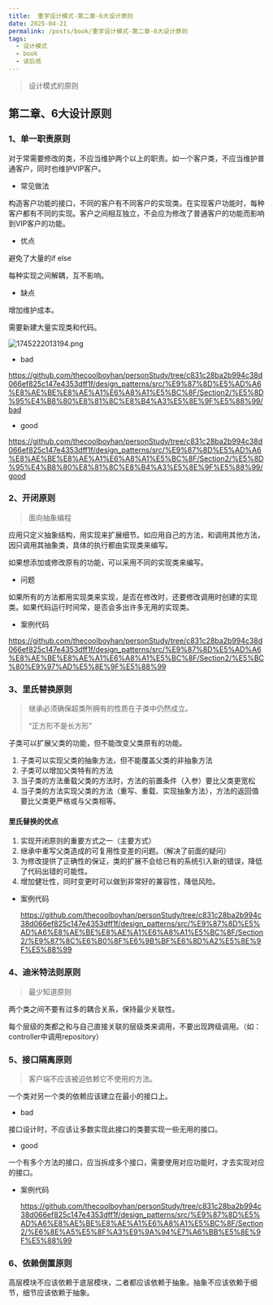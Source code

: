 ```yaml
---
title:  重学设计模式-第二章-6大设计原则
date: 2025-04-21
permalink: /posts/book/重学设计模式-第二章-6大设计原则
tags:
  - 设计模式
  - book
  - 读后感
---
```




> 设计模式的原则
## 第二章、6大设计原则


### 1、单一职责原则

对于常需要修改的类，不应当维护两个以上的职责。如一个客户类，不应当维护普通客户，同时也维护VIP客户。



- 常见做法

构造客户功能的接口，不同的客户有不同客户的实现类。在实现客户功能时，每种客户都有不同的实现。客户之间相互独立，不会应为修改了普通客户的功能而影响到VIP客户的功能。



- 优点

避免了大量的if else

每种实现之间解耦，互不影响。

- 缺点

增加维护成本。

需要新建大量实现类和代码。



![1745222013194.png](https://fastly.jsdelivr.net/gh/thecoolboyhan/th_blogs@main/image/2025-04/1745222013194_1745222013217.png)

- bad

https://github.com/thecoolboyhan/personStudy/tree/c831c28ba2b994c38d066ef825c147e4353dff1f/design_patterns/src/%E9%87%8D%E5%AD%A6%E8%AE%BE%E8%AE%A1%E6%A8%A1%E5%BC%8F/Section2/%E5%8D%95%E4%B8%80%E8%81%8C%E8%B4%A3%E5%8E%9F%E5%88%99/bad



- good

https://github.com/thecoolboyhan/personStudy/tree/c831c28ba2b994c38d066ef825c147e4353dff1f/design_patterns/src/%E9%87%8D%E5%AD%A6%E8%AE%BE%E8%AE%A1%E6%A8%A1%E5%BC%8F/Section2/%E5%8D%95%E4%B8%80%E8%81%8C%E8%B4%A3%E5%8E%9F%E5%88%99/good


### 2、开闭原则

> 面向抽象编程

应用只定义抽象结构，用实现来扩展细节。如应用自己的方法，和调用其他方法，因只调用其抽象类，具体的执行都由实现类来编写。



如果想添加或修改原有的功能，可以采用不同的实现类来编写。



- 问题

如果所有的方法都用实现类来实现，是否在修改时，还要修改调用时创建的实现类。如果代码运行时间常，是否会多出许多无用的实现类。



- 案例代码

https://github.com/thecoolboyhan/personStudy/tree/c831c28ba2b994c38d066ef825c147e4353dff1f/design_patterns/src/%E9%87%8D%E5%AD%A6%E8%AE%BE%E8%AE%A1%E6%A8%A1%E5%BC%8F/Section2/%E5%BC%80%E9%97%AD%E5%8E%9F%E5%88%99


### 3、里氏替换原则

> 继承必须确保超类所拥有的性质在子类中仍然成立。
>
> “正方形不是长方形”



子类可以扩展父类的功能，但不能改变父类原有的功能。



1. 子类可以实现父类的抽象方法，但不能覆盖父类的非抽象方法
2. 子类可以增加父类特有的方法
3. 当子类的方法重载父类的方法时，方法的前置条件（入参）要比父类更宽松
4. 当子类的方法实现父类的方法（重写、重载、实现抽象方法），方法的返回值要比父类更严格或与父类相等。


#### 里氏替换的优点

1. 实现开闭原则的重要方式之一（主要方式）
2. 继承中重写父类造成的可复用性变差的问题。（解决了前面的疑问）
3. 为修改提供了正确性的保证，类的扩展不会给已有的系统引入新的错误，降低了代码出错的可能性。
4. 增加健壮性，同时变更时可以做到非常好的兼容性，降低风险。



- 案例代码

  https://github.com/thecoolboyhan/personStudy/tree/c831c28ba2b994c38d066ef825c147e4353dff1f/design_patterns/src/%E9%87%8D%E5%AD%A6%E8%AE%BE%E8%AE%A1%E6%A8%A1%E5%BC%8F/Section2/%E9%87%8C%E6%B0%8F%E6%9B%BF%E6%8D%A2%E5%8E%9F%E5%88%99


### 4、迪米特法则原则

> 最少知道原则

两个类之间不要有过多的耦合关系，保持最少关联性。

每个层级的类都之和与自己直接关联的层级类来调用，不要出现跨级调用。（如：controller中调用repository）




### 5、接口隔离原则

> 客户端不应该被迫依赖它不使用的方法。

一个类对另一个类的依赖应该建立在最小的接口上。



- bad



接口设计时，不应该让多数实现此接口的类要实现一些无用的接口。



- good

一个有多个方法的接口，应当拆成多个接口，需要使用对应功能时，才去实现对应的接口。



- 案例代码

  https://github.com/thecoolboyhan/personStudy/tree/c831c28ba2b994c38d066ef825c147e4353dff1f/design_patterns/src/%E9%87%8D%E5%AD%A6%E8%AE%BE%E8%AE%A1%E6%A8%A1%E5%BC%8F/Section2/%E6%8E%A5%E5%8F%A3%E9%9A%94%E7%A6%BB%E5%8E%9F%E5%88%99




### 6、依赖倒置原则

高层模块不应该依赖于底层模块，二者都应该依赖于抽象。抽象不应该依赖于细节，细节应该依赖于抽象。





